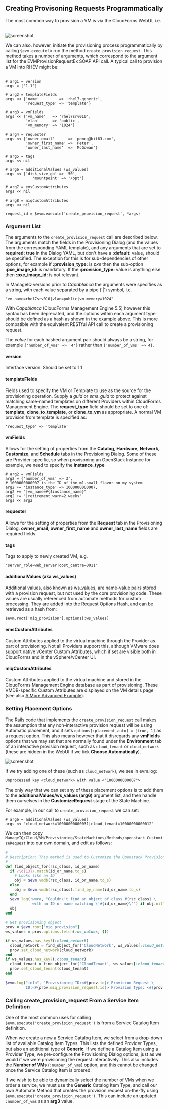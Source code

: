 ## Creating Provisoning Requests Programmatically

The most common way to provision a VM is via the CloudForms WebUI, i.e.
<br> <br>

![screenshot](images/screenshot6.png)
<br>

We can also. however, initiate the provisioning process programmatically by calling `$evm.execute` to run the method `create_provision_request`. This method takes a number of arguments, which correspond to the argument list for the EVMProvisionRequestEx SOAP API call. A typical call to provision a VM into RHEV might be:
<br> <br>

```
# arg1 = version
args = ['1.1']

# arg2 = templateFields
args << {'name'         => 'rhel7-generic', 
		 'request_type' => 'template'}

# arg3 = vmFields
args << {'vm_name'   => 'rhel7srv010', 
		 'vlan'      => 'public', 
		 'vm_memory' => '1024'}

# arg4 = requester
args << {'owner_email'      => 'pemcg@bit63.com', 
		 'owner_first_name' => 'Peter',
		 'owner_last_name'  => 'McGowan'}

# arg5 = tags
args << nil

# arg6 = additionalValues (ws_values)
args << {'disk_size_gb' => '50',
			'mountpoint' => '/opt'}

# arg7 = emsCustomAttributes
args << nil

# arg8 = miqCustomAttributes
args << nil

request_id = $evm.execute('create_provision_request', *args)
```
### Argument List
The arguments to the `create_provision_request` call are described below. The arguments match the fields in the Provisioning Dialog (and the values from the corresponding YAML template), and any arguments that are set to **required: true** in the Dialog YAML, but don't have a **:default:** value, should be specified. The exception for this is for sub-dependencies of other options, for example if **:provision\_type:** is _pxe_ then the sub-option **:pxe\_image\_id:** is mandatory. If the **:provision\_type:** value is anything else then **:pxe\_image\_id:** is not relevant.

In ManageIQ versions prior to _Capablanca_ the arguments were specifies as a string, with each value separated by a pipe ('|') symbol, i.e.

```
"vm_name=rhel7srv010|vlan=public|vm_memory=1024"
```

With _Capablanca_ (CloudForms Management Engine 5.5) however this syntax has been deprecated, and the options within each argument type should be defined as a hash as shown in the example above. This is more compatible with the equivalent RESTful API call to create a provisioning request.

The _value_ for each hashed argument pair should always be a string, for example `{'number_of_vms' => '4'}` rather than `{'number_of_vms' => 4}`.

#### version

Interface version. Should be set to 1.1

#### templateFields

Fields used to specify the VM or Template to use as the source for the provisioning operation. Supply a _guid_ or _ems\_guid_ to protect against matching same-named templates on different Providers within CloudForms Management Engine. The **request\_type** field should be set to one of: **template**, **clone\_to\_template**, or **clone\_to\_vm** as appropriate. A normal VM provision from template is specified as:

```
'request_type' => 'template'
```

#### vmFields

Allows for the setting of properties from the **Catalog**, **Hardware**, **Network**, **Customize**, and **Schedule** tabs in the Provisioning Dialog. Some of these are Provider-specific, so when provisoning an OpenStack Instance for example, we need to specify the **instance\_type**

```
# arg2 = vmFields
arg2 = {'number_of_vms' => 3',
# 1000000000007 is the ID of the m1.small flavor on my system
arg2 += 'instance_type' => 1000000000007,
arg2 += "|vm_name=#{$instance_name}"
arg2 += "|retirement_warn=2.weeks"
args << arg2
```

#### requester

Allows for the setting of properties from the **Request** tab in the Provisioning Dialog. **owner_email**, **owner\_first\_name** and **owner\_last\_name** fields are required fields.

#### tags

Tags to apply to newly created VM, e.g.

```
"server_role=web_server|cost_centre=0011"
```

#### additionalValues (aka ws_values)

Additional values, also known as ws\_values, are name-value pairs stored with a provision request, but not used by the core provisioning code. These values are usually referenced from automate methods for custom processing. They are added into the Request Options Hash, and can be retrieved as a hash from:

```
$evm.root['miq_provision'].options[:ws_values]
```

#### emsCustomAttributes

Custom Attributes applied to the virtual machine through the Provider as part of provisioning. Not all Providers support this, although VMware does support native vCenter Custom Attributes, which if set are visible both in CloudForms and in the vSphere/vCenter UI.

#### miqCustomAttributes

Custom Attributes applied to the virtual machine and stored in the CloudForms Management Engine database as part of provisioning. These VMDB-specific Custom Attributes are displayed on the VM details page (see also [A More Advanced Example](../chapter5/a_more_advanced_example.md)).

### Setting Placement Options

The Rails code that implements the `create_provision_request` call makes the assumption that any non-interactive provision request will be using Automatic placement, and it sets `options[:placement_auto] = [true, 1]` as a request option. This also means however that it disregards any **vmFields** options that we may set that are normally found under the **Environment** tab of an interactive provision request, such as `cloud_tenant` or `cloud_network` (these are hidden in the WebUI if we tick **Choose Automatically**).

![screenshot](images/screenshot44.png)

If we try adding one of these (such as `cloud_network`), we see in evm.log:

```
Unprocessed key <cloud_network> with value <"1000000000007">
```
The only way that we can set any of these placement options is to add them to the **additionalValues/ws\_values (arg6)** argument list, and then handle them ourselves in the **CustomizeRequest** stage of the State Machine.

For example, in our call to `create_provision_request` we can set:

```
# arg6 = additionalValues (ws_values)
args << "cloud_network=10000000000031|cloud_tenant=10000000000012"
```

We can then copy `ManageIQ/Cloud/VM/Provisioning/StateMachines/Methods/openstack_CustomizeRequest` into our own domain, and edit as follows:

```ruby
#
# Description: This method is used to Customize the Openstack Provisioning Request
#
def find_object_for(rsc_class, id_or_name)
  if /\d{13}/.match(id_or_name.to_s)
    # Looks like an ID
    obj = $evm.vmdb(rsc_class, id_or_name.to_s)
  else
    obj = $evm.vmdb(rsc_class).find_by_name(id_or_name.to_s)
  end
  $evm.log(:warn, "Couldn\'t find an object of class #{rsc_class} \
  			with an ID or name matching \'#{id_or_name}\'") if obj.nil?
  obj
end

# Get provisioning object
prov = $evm.root["miq_provision"]
ws_values = prov.options.fetch(:ws_values, {})

if ws_values.has_key?(:cloud_network)
  cloud_network = find_object_for('CloudNetwork', ws_values[:cloud_network])
  prov.set_cloud_network(cloud_network)
end
if ws_values.has_key?(:cloud_tenant)
  cloud_tenant = find_object_for('CloudTenant', ws_values[:cloud_tenant])
  prov.set_cloud_tenant(cloud_tenant)
end

$evm.log("info", "Provisioning ID:<#{prov.id}> Provision Request \
         ID:<#{prov.miq_provision_request.id}> Provision Type: <#{prov.provision_type}>")
```

### Calling create\_provision\_request From a Service Item Definition

One of the most common uses for calling `$evm.execute('create_provision_request')` is from a Service Catalog Item definition.

When we create a new a Service Catalog Item, we select from a drop-down list of available Catalog Item Types. This lists the defined Provider Types, but also an additional type of **Generic**. If we define a Catalog Item using a Provider Type, we pre-configure the Provisioning Dialog options, just as we would if we were provisioning the request interactively. This also includes the **Number of VMs** (`:number_of_vms`) option, and this cannot be changed once the Service Catalog Item is ordered.

If we wish to be able to dynamically select the number of VMs when we order a service, we must use the **Generic** Catalog Item Type, and call our own Automate Method that creates the provision request on-the-fly using `$evm.execute('create_provision_request')`. This can include an updated `:number_of_vms` as an **arg3** value.
